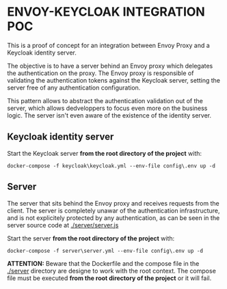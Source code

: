 # ENVOY-KEYCLOAK INTEGRATION POC

This is a proof of concept for an integration between Envoy Proxy and a Keycloak identity server.

The objective is to have a server behind an Envoy proxy which delegates the authentication on the proxy.
The Envoy proxy is responsible of validating the authentication tokens against the Keycloak server, setting the server free of any authentication configuration.

This pattern allows to abstract the authentication validation out of the server, which allows dedveloppers to focus even more on the business logic. The server isn't even aware of the existence of the identity server.

## Keycloak identity server

Start the Keycloak server **from the root directory of the project** with:
```
docker-compose -f keycloak\keycloak.yml --env-file config\.env up -d
```

## Server

The server that sits behind the Envoy proxy and receives requests from the client.
The server is completely unawar of the authentication infrastructure, and is not explicitely protected by any authentication, as can be seen in the server source code at [./server/server.js](./server/server.js)

Start the server **from the root directory of the project** with:
```
docker-compose -f server\server.yml --env-file config\.env up -d
```

**ATTENTION:** Beware that the Dockerfile and the compose file in the [./server](./server) directory are designe to work with the root context. The compose file must be executed **from the root directory of the project** or it will fail.